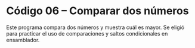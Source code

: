 # Código 06 – Comparar dos números

Este programa compara dos números y muestra cuál es mayor. Se eligió para practicar el uso de comparaciones y saltos condicionales en ensamblador.
